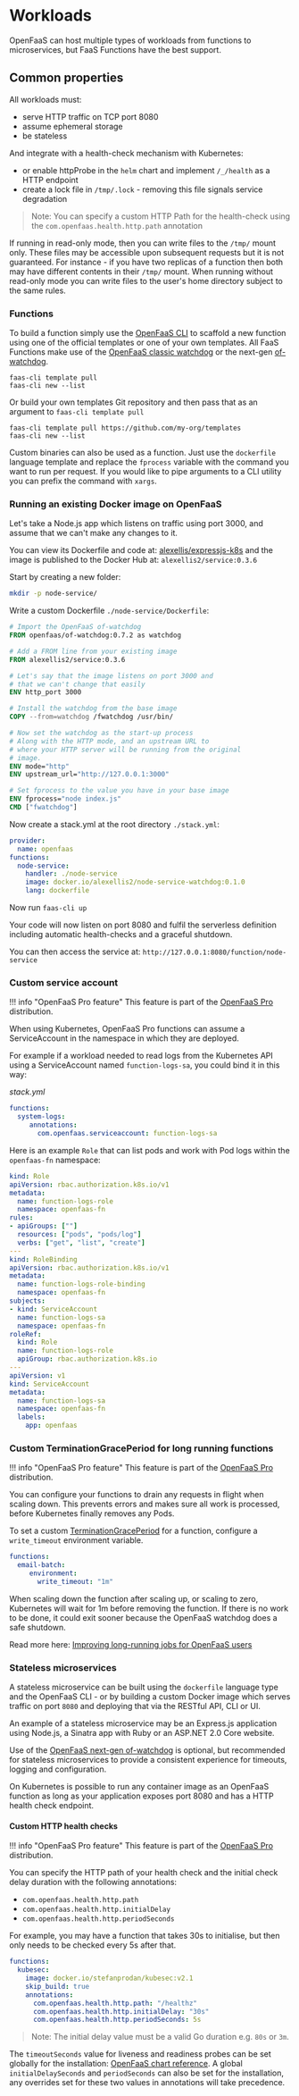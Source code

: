 # Workloads

OpenFaaS can host multiple types of workloads from functions to microservices, but FaaS Functions have the best support.

## Common properties

All workloads must:

* serve HTTP traffic on TCP port 8080
* assume ephemeral storage
* be stateless

And integrate with a health-check mechanism with Kubernetes:

* or enable httpProbe in the `helm` chart and implement `/_/health` as a HTTP endpoint
* create a lock file in `/tmp/.lock` - removing this file signals service degradation

> Note: You can specify a custom HTTP Path for the health-check using the `com.openfaas.health.http.path` annotation

If running in read-only mode, then you can write files to the `/tmp/` mount only. These files may be accessible upon subsequent requests but it is not guaranteed. For instance - if you have two replicas of a function then both may have different contents in their `/tmp/` mount. When running without read-only mode you can write files to the user's home directory subject to the same rules.

### Functions

To build a function simply use the [OpenFaaS CLI](/cli/install) to scaffold a new function using one of the official templates or one of your own templates. All FaaS Functions make use of the [OpenFaaS classic watchdog](/architecture/watchdog) or the next-gen [of-watchdog](https://github.com/openfaas/of-watchdog).

```
faas-cli template pull
faas-cli new --list
```

Or build your own templates Git repository and then pass that as an argument to `faas-cli template pull`

```
faas-cli template pull https://github.com/my-org/templates
faas-cli new --list
```

Custom binaries can also be used as a function. Just use the `dockerfile` language template and replace the `fprocess` variable with the command you want to run per request. If you would like to pipe arguments to a CLI utility you can prefix the command with `xargs`.

### Running an existing Docker image on OpenFaaS

Let's take a Node.js app which listens on traffic using port 3000, and assume that we can't make any changes to it.

You can view its Dockerfile and code at: [alexellis/expressjs-k8s](https://github.com/alexellis/expressjs-k8s/) and the image is published to the Docker Hub at: `alexellis2/service:0.3.6`

Start by creating a new folder:

```bash
mkdir -p node-service/
```

Write a custom Dockerfile `./node-service/Dockerfile`:

```Dockerfile
# Import the OpenFaaS of-watchdog
FROM openfaas/of-watchdog:0.7.2 as watchdog

# Add a FROM line from your existing image
FROM alexellis2/service:0.3.6

# Let's say that the image listens on port 3000 and 
# that we can't change that easily
ENV http_port 3000

# Install the watchdog from the base image
COPY --from=watchdog /fwatchdog /usr/bin/

# Now set the watchdog as the start-up process
# Along with the HTTP mode, and an upstream URL to 
# where your HTTP server will be running from the original
# image.
ENV mode="http"
ENV upstream_url="http://127.0.0.1:3000"

# Set fprocess to the value you have in your base image
ENV fprocess="node index.js"
CMD ["fwatchdog"]
```

Now create a stack.yml at the root directory `./stack.yml`:

```yaml
provider:
  name: openfaas
functions:
  node-service:
    handler: ./node-service
    image: docker.io/alexellis2/node-service-watchdog:0.1.0
    lang: dockerfile
```

Now run `faas-cli up`

Your code will now listen on port 8080 and fulfil the serverless definition including automatic health-checks and a graceful shutdown.

You can then access the service at: `http://127.0.0.1:8080/function/node-service`

### Custom service account

!!! info "OpenFaaS Pro feature"
    This feature is part of the [OpenFaaS Pro](/openfaas-pro/introduction) distribution.

When using Kubernetes, OpenFaaS Pro functions can assume a ServiceAccount in the namespace in which they are deployed.

For example if a workload needed to read logs from the Kubernetes API using a ServiceAccount named `function-logs-sa`, you could bind it in this way:

*stack.yml*

```yaml
functions:
  system-logs:
     annotations:
       com.openfaas.serviceaccount: function-logs-sa
```

Here is an example `Role` that can list pods and work with Pod logs within the `openfaas-fn` namespace:

```yaml
kind: Role
apiVersion: rbac.authorization.k8s.io/v1
metadata:
  name: function-logs-role
  namespace: openfaas-fn
rules:
- apiGroups: [""]
  resources: ["pods", "pods/log"]
  verbs: ["get", "list", "create"]
---
kind: RoleBinding
apiVersion: rbac.authorization.k8s.io/v1
metadata:
  name: function-logs-role-binding
  namespace: openfaas-fn
subjects:
- kind: ServiceAccount
  name: function-logs-sa
  namespace: openfaas-fn
roleRef:
  kind: Role
  name: function-logs-role
  apiGroup: rbac.authorization.k8s.io
---
apiVersion: v1
kind: ServiceAccount
metadata:
  name: function-logs-sa
  namespace: openfaas-fn
  labels:
    app: openfaas
```

### Custom TerminationGracePeriod for long running functions

!!! info "OpenFaaS Pro feature"
    This feature is part of the [OpenFaaS Pro](/openfaas-pro/introduction) distribution.

You can configure your functions to drain any requests in flight when scaling down. This prevents errors and makes sure all work is processed, before Kubernetes finally removes any Pods.

To set a custom [TerminationGracePeriod](https://kubernetes.io/docs/concepts/containers/container-lifecycle-hooks/) for a function, configure a `write_timeout` environment variable.

```yaml
functions:
  email-batch:
     environment:
       write_timeout: "1m"
```

When scaling down the function after scaling up, or scaling to zero, Kubernetes will wait for 1m before removing the function. If there is no work to be done, it could exit sooner because the OpenFaaS watchdog does a safe shutdown.

Read more here: [Improving long-running jobs for OpenFaaS users](https://www.openfaas.com/blog/long-running-jobs/)

### Stateless microservices

A stateless microservice can be built using the `dockerfile` language type and the OpenFaaS CLI - or by building a custom Docker image which serves traffic on port `8080` and deploying that via the RESTful API, CLI or UI.

An example of a stateless microservice may be an Express.js application using Node.js, a Sinatra app with Ruby or an ASP.NET 2.0 Core website.

Use of the [OpenFaaS next-gen of-watchdog](https://github.com/openfaas/of-watchdog) is optional, but recommended for stateless microservices to provide a consistent experience for timeouts, logging and configuration.

On Kubernetes is possible to run any container image as an OpenFaaS function as long as your application exposes port 8080 and has a HTTP health check endpoint.

#### Custom HTTP health checks

!!! info "OpenFaaS Pro feature"
    This feature is part of the [OpenFaaS Pro](/openfaas-pro/introduction) distribution.

You can specify the HTTP path of your health check and the initial check delay duration with the following annotations:

* `com.openfaas.health.http.path`
* `com.openfaas.health.http.initialDelay`
* `com.openfaas.health.http.periodSeconds`

For example, you may have a function that takes 30s to initialise, but then only needs to be checked every 5s after that.

```yaml
functions:
  kubesec:
    image: docker.io/stefanprodan/kubesec:v2.1
    skip_build: true
    annotations:
      com.openfaas.health.http.path: "/healthz"
      com.openfaas.health.http.initialDelay: "30s"
      com.openfaas.health.http.periodSeconds: 5s
``` 

> Note: The initial delay value must be a valid Go duration e.g. `80s` or `3m`. 

The `timeoutSeconds` value for liveness and readiness probes can be set globally for the installation: [OpenFaaS chart reference](https://github.com/openfaas/faas-netes/tree/master/chart/openfaas#faas-netes--operator). A global `initialDelaySeconds` and `periodSeconds` can also be set for the installation, any overrides set for these two values in annotations will take precedence.
